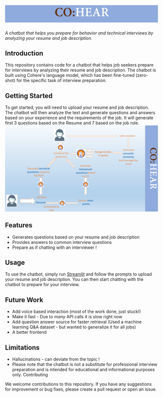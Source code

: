 # ![CO:HEAR](https://github.com/Ibtisam-Mohammad/Cohere-Interview-Bot/blob/master/logo%20arch.jpg)

_A chatbot that helps you prepare for behavior and technical interviews by analyzing your resume and job description._
## Introduction

This repository contains code for a chatbot that helps job seekers prepare for interviews by analyzing their resume and job description. The chatbot is built using Cohere's language model, which has been fine-tuned (zero-shot) for the specific task of interview preparation.
## Getting Started

To get started, you will need to upload your resume and job description. The chatbot will then analyze the text and generate questions and answers based on your experience and the requirements of the job. It will generate first 3 questions based on the Resume and 7 based on the job role.
![App architecture](https://github.com/Ibtisam-Mohammad/Cohere-Interview-Bot/blob/master/Architecture.png)
## Features
- Generates questions based on your resume and job description
- Provides answers to common interview questions
- Prepare as if chatting with an interviewer !

## Usage

To use the chatbot, simply run [Streamlit](https://cohear.streamlit.app/) and follow the prompts to upload your resume and job description. You can then start chatting with the chatbot to prepare for your interview.

## Future Work
- Add voice based interaction (most of the work done, just stuck!)
- Make it fast - Due to _many_ API calls it is slow right now
- Add question answer source for faster retrieval (Used a machine learning Q&A dataset - but wanted to generalize it for all jobs)
- A better frontend
## Limitations
- Hallucinations - can deviate from the topic !
- Please note that the chatbot is not a substitute for professional interview preparation and is intended for educational and informational purposes only.
Contributing

We welcome contributions to this repository. If you have any suggestions for improvement or bug fixes, please create a pull request or open an issue.
